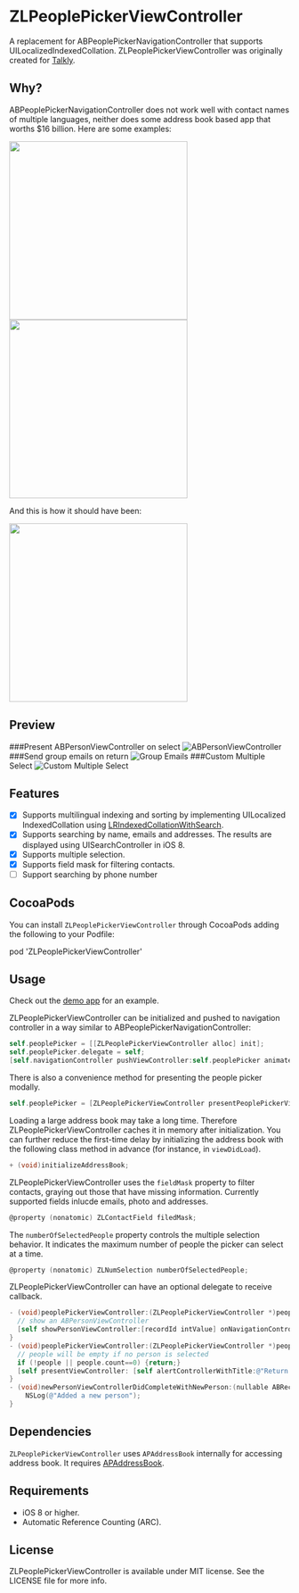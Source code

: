 ZLPeoplePickerViewController
============================
A replacement for ABPeoplePickerNavigationController that supports UILocalized​Indexed​Collation. ZLPeoplePickerViewController was originally created for [Talkly](http://zhxnlai.github.io/#/talkly).

Why?
---
ABPeoplePickerNavigationController does not work well with contact names of multiple languages, neither does some address book based app that worths $16 billion. Here are some examples:

<img width="320 px" src="Previews/phoneapp.png"/>
<img width="320 px" src="Previews/whatsapp.png"></img>

And this is how it should have been:

<img width="320 px" src="Previews/ourapp.png"></img>

Preview
---
###Present ABPersonViewController on select
![ABPersonViewController](Previews/personVCPreview.gif)
###Send group emails on return
![Group Emails](Previews/emailsPreview.gif)
###Custom Multiple Select
![Custom Multiple Select](Previews/mulSelectPreview.gif)

Features
---
- [x] Supports multilingual indexing and sorting by implementing UILocalized​Indexed​Collation using [LRIndexedCollationWithSearch](https://gist.github.com/305676/c128784d22fcf572d3beded690ce84f85449d7c7).
- [x] Supports searching by name, emails and addresses. The results are displayed using UISearchController in iOS 8.
- [x] Supports multiple selection.
- [x] Supports field mask for filtering contacts.
- [ ] Support searching by phone number

CocoaPods
---
You can install `ZLPeoplePickerViewController` through CocoaPods adding the following to your Podfile:

pod 'ZLPeoplePickerViewController'

Usage
---
Check out the [demo app](https://github.com/zhxnlai/ZLPeoplePickerViewController/tree/master/ZLPeoplePickerViewControllerDemo) for an example.

ZLPeoplePickerViewController can be initialized and pushed to navigation controller in a way similar to ABPeoplePickerNavigationController:
~~~objective-c
self.peoplePicker = [[ZLPeoplePickerViewController alloc] init];
self.peoplePicker.delegate = self;
[self.navigationController pushViewController:self.peoplePicker animated:YES];
~~~

There is also a convenience method for presenting the people picker modally.
~~~objective-c
self.peoplePicker = [ZLPeoplePickerViewController presentPeoplePickerViewControllerForParentViewController:self];
~~~

Loading a large address book may take a long time. Therefore ZLPeoplePickerViewController caches it in memory after initialization. You can further reduce the first-time delay by initializing the address book with the following class method in advance (for instance, in `viewDidLoad`).
~~~objective-c
+ (void)initializeAddressBook;
~~~

ZLPeoplePickerViewController uses the `fieldMask` property to filter contacts, graying out those that have missing information. Currently supported fields inlucde emails, photo and addresses.
~~~objective-c
@property (nonatomic) ZLContactField filedMask;
~~~

The `numberOfSelectedPeople` property controls the multiple selection behavior. It indicates the maximum number of people the picker can select at a time.
~~~objective-c
@property (nonatomic) ZLNumSelection numberOfSelectedPeople;
~~~

ZLPeoplePickerViewController can have an optional delegate to receive callback.
~~~objective-c
- (void)peoplePickerViewController:(ZLPeoplePickerViewController *)peoplePicker didSelectPerson:(NSNumber *)recordId {
  // show an ABPersonViewController
  [self showPersonViewController:[recordId intValue] onNavigationController:peoplePicker.navigationController];
}
- (void)peoplePickerViewController:(ZLPeoplePickerViewController *)peoplePicker didReturnWithSelectedPeople:(NSArray *)people {
  // people will be empty if no person is selected
  if (!people || people.count==0) {return;}
  [self presentViewController: [self alertControllerWithTitle:@"Return with selected people:" Message:[[self firstNameForPeople:people] componentsJoinedByString:@", "]] animated:YES completion:nil];
}
- (void)newPersonViewControllerDidCompleteWithNewPerson:(nullable ABRecordRef)person {
    NSLog(@"Added a new person");
}
~~~

Dependencies
---
`ZLPeoplePickerViewController` uses `APAddressBook` internally for accessing address book. It requires [APAddressBook](https://github.com/Alterplay/APAddressBook).

Requirements
---
- iOS 8 or higher.
- Automatic Reference Counting (ARC).

License
---
ZLPeoplePickerViewController is available under MIT license. See the LICENSE file for more info.
